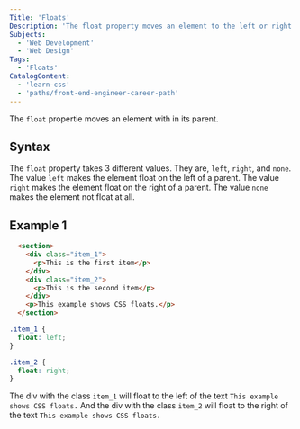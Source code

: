 ```yaml
---
Title: 'Floats'
Description: 'The float property moves an element to the left or right within its parent, outside of the default positioning.'
Subjects:
  - 'Web Development'
  - 'Web Design'
Tags:
  - 'Floats'
CatalogContent:
  - 'learn-css'
  - 'paths/front-end-engineer-career-path'
---
```


The `float` propertie moves an element with in its parent.

## Syntax

The `float` property takes 3 different values. They are, `left`, `right`, and `none`. The value `left` makes the element float on the left of a parent. The value `right` makes the element float on the right of a parent. The value `none` makes the element not float at all.

## Example 1

```html
  <section>
    <div class="item_1">
      <p>This is the first item</p>
    </div>
    <div class="item_2">
      <p>This is the second item</p>
    </div>
    <p>This example shows CSS floats.</p>
  </section>
```

```css
.item_1 {
  float: left;
}

.item_2 {
  float: right;
}
```

The div with the class `item_1` will float to the left of the text `This example shows CSS floats.` And the div with the class `item_2` will float to the right of the text `This example shows CSS floats.`
